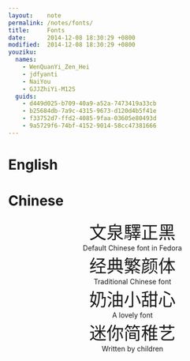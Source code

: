 ```yaml
---
layout:    note
permalink: /notes/fonts/
title:     Fonts
date:      2014-12-08 18:30:29 +0800
modified:  2014-12-08 18:30:29 +0800
youziku:
  names:
    - WenQuanYi_Zen_Hei
    - jdfyanti
    - NaiYou
    - GJJZhiYi-M12S
  guids:
    - d449d025-b709-40a9-a52a-7473419a33cb
    - b25684db-7a9c-4315-9673-d120d4b5f41e
    - f33752d7-ffd2-4085-9faa-03605e80493d
    - 9a5729f6-74bf-4152-9014-58cc47381666
---
```


<style>
dl {
  text-indent: 0;
  text-align: center;
}
dl dt {
  font-size:250%
}
dl dd {
  margin: 0;
}
</style>

# English


# Chinese

<dl>
  <dt class="WenQuanYi_Zen_Hei">文泉驛正黑</dt>
  <dd>Default Chinese font in Fedora</dd>
  <dt class="jdfyanti">经典繁颜体</dt>
  <dd>Traditional Chinese font</dd>
  <dt class="NaiYou">奶油小甜心</dt>
  <dd>A lovely font</dd>
  <dt class="GJJZhiYi-M12S">迷你简稚艺</dt>
  <dd>Written by children</dd>
</dl>
